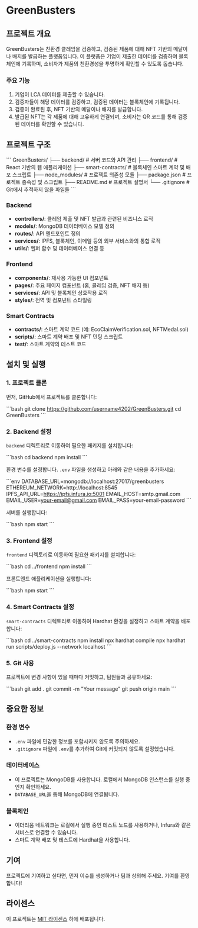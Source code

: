 # GreenBusters

## 프로젝트 개요

GreenBusters는 친환경 클레임을 검증하고, 검증된 제품에 대해 NFT 기반의 메달이나 배지를 발급하는 플랫폼입니다. 이 플랫폼은 기업이 제출한 데이터를 검증하여 블록체인에 기록하며, 소비자가 제품의 친환경성을 투명하게 확인할 수 있도록 돕습니다.

### 주요 기능

1. 기업이 LCA 데이터를 제출할 수 있습니다.
2. 검증자들이 해당 데이터를 검증하고, 검증된 데이터는 블록체인에 기록됩니다.
3. 검증이 완료된 후, NFT 기반의 메달이나 배지를 발급합니다.
4. 발급된 NFT는 각 제품에 대해 고유하게 연결되며, 소비자는 QR 코드를 통해 검증된 데이터를 확인할 수 있습니다.

## 프로젝트 구조

\```
GreenBusters/
├── backend/          # 서버 코드와 API 관리
├── frontend/         # React 기반의 웹 애플리케이션
├── smart-contracts/  # 블록체인 스마트 계약 및 배포 스크립트
├── node_modules/     # 프로젝트 의존성 모듈
├── package.json      # 프로젝트 종속성 및 스크립트
├── README.md         # 프로젝트 설명서
└── .gitignore        # Git에서 추적하지 않을 파일들
\```

### Backend
- **controllers/**: 클레임 제출 및 NFT 발급과 관련된 비즈니스 로직
- **models/**: MongoDB 데이터베이스 모델 정의
- **routes/**: API 엔드포인트 정의
- **services/**: IPFS, 블록체인, 이메일 등의 외부 서비스와의 통합 로직
- **utils/**: 헬퍼 함수 및 데이터베이스 연결 등

### Frontend
- **components/**: 재사용 가능한 UI 컴포넌트
- **pages/**: 주요 페이지 컴포넌트 (홈, 클레임 검증, NFT 배지 등)
- **services/**: API 및 블록체인 상호작용 로직
- **styles/**: 전역 및 컴포넌트 스타일링

### Smart Contracts
- **contracts/**: 스마트 계약 코드 (예: EcoClaimVerification.sol, NFTMedal.sol)
- **scripts/**: 스마트 계약 배포 및 NFT 민팅 스크립트
- **test/**: 스마트 계약의 테스트 코드

## 설치 및 실행

### 1. 프로젝트 클론

먼저, GitHub에서 프로젝트를 클론합니다:

\```bash
git clone https://github.com/username4202/GreenBusters.git
cd GreenBusters
\```

### 2. Backend 설정

`backend` 디렉토리로 이동하여 필요한 패키지를 설치합니다:

\```bash
cd backend
npm install
\```

환경 변수를 설정합니다. `.env` 파일을 생성하고 아래와 같은 내용을 추가하세요:

\```env
DATABASE_URL=mongodb://localhost:27017/greenbusters
ETHEREUM_NETWORK=http://localhost:8545
IPFS_API_URL=https://ipfs.infura.io:5001
EMAIL_HOST=smtp.gmail.com
EMAIL_USER=your-email@gmail.com
EMAIL_PASS=your-email-password
\```

서버를 실행합니다:

\```bash
npm start
\```

### 3. Frontend 설정

`frontend` 디렉토리로 이동하여 필요한 패키지를 설치합니다:

\```bash
cd ../frontend
npm install
\```

프론트엔드 애플리케이션을 실행합니다:

\```bash
npm start
\```

### 4. Smart Contracts 설정

`smart-contracts` 디렉토리로 이동하여 Hardhat 환경을 설정하고 스마트 계약을 배포합니다:

\```bash
cd ../smart-contracts
npm install
npx hardhat compile
npx hardhat run scripts/deploy.js --network localhost
\```

### 5. Git 사용

프로젝트에 변경 사항이 있을 때마다 커밋하고, 팀원들과 공유하세요:

\```bash
git add .
git commit -m "Your message"
git push origin main
\```

## 중요한 정보

### 환경 변수

- `.env` 파일에 민감한 정보를 포함시키지 않도록 주의하세요.
- `.gitignore` 파일에 `.env`를 추가하여 Git에 커밋되지 않도록 설정했습니다.

### 데이터베이스

- 이 프로젝트는 MongoDB를 사용합니다. 로컬에서 MongoDB 인스턴스를 실행 중인지 확인하세요.
- `DATABASE_URL`을 통해 MongoDB에 연결됩니다.

### 블록체인

- 이더리움 네트워크는 로컬에서 실행 중인 테스트 노드를 사용하거나, Infura와 같은 서비스로 연결할 수 있습니다.
- 스마트 계약 배포 및 테스트에 Hardhat을 사용합니다.

## 기여

프로젝트에 기여하고 싶다면, 먼저 이슈를 생성하거나 팀과 상의해 주세요. 기여를 환영합니다!

## 라이센스

이 프로젝트는 [MIT 라이센스](LICENSE) 하에 배포됩니다.
